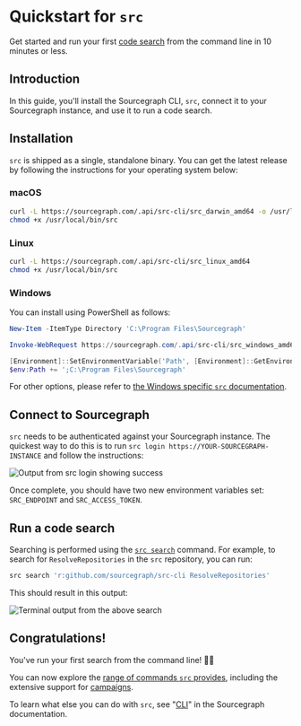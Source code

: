 # Quickstart for `src`

Get started and run your first [code search](../../code_search/index.md) from the command line in 10 minutes or less.

## Introduction

In this guide, you'll install the Sourcegraph CLI, `src`, connect it to your Sourcegraph instance, and use it to run a code search.

## Installation

`src` is shipped as a single, standalone binary. You can get the latest release by following the instructions for your operating system below:

### macOS

```sh
curl -L https://sourcegraph.com/.api/src-cli/src_darwin_amd64 -o /usr/local/bin/src
chmod +x /usr/local/bin/src
```

### Linux

```sh
curl -L https://sourcegraph.com/.api/src-cli/src_linux_amd64
chmod +x /usr/local/bin/src
```

### Windows

You can install using PowerShell as follows:

```powershell
New-Item -ItemType Directory 'C:\Program Files\Sourcegraph'

Invoke-WebRequest https://sourcegraph.com/.api/src-cli/src_windows_amd64.exe -OutFile 'C:\Program Files\Sourcegraph\src.exe'

[Environment]::SetEnvironmentVariable('Path', [Environment]::GetEnvironmentVariable('Path', [EnvironmentVariableTarget]::Machine) + ';C:\Program Files\Sourcegraph', [EnvironmentVariableTarget]::Machine)
$env:Path += ';C:\Program Files\Sourcegraph'
```

For other options, please refer to [the Windows specific `src` documentation](explanations/windows.md).

## Connect to Sourcegraph

`src` needs to be authenticated against your Sourcegraph instance. The quickest way to do this is to run `src login https://YOUR-SOURCEGRAPH-INSTANCE` and follow the instructions:

<img src="https://storage.googleapis.com/sourcegraph-assets/docs/images/campaigns/src_login_success.png" class="screenshot" alt="Output from src login showing success">

Once complete, you should have two new environment variables set: `SRC_ENDPOINT` and `SRC_ACCESS_TOKEN`.

## Run a code search

Searching is performed using the [`src search`](reference/search.md) command. For example, to search for `ResolveRepositories` in the `src` repository, you can run:

```sh
src search 'r:github.com/sourcegraph/src-cli ResolveRepositories'
```

This should result in this output:

<img src="https://sourcegraphstatic.com/docs/images/integration/cli/quickstart-search.png" class="screenshot" alt="Terminal output from the above search">

## Congratulations!

You've run your first search from the command line! 🎉🎉

You can now explore the [range of commands `src` provides](reference/index.md), including the extensive support for [campaigns](../../campaigns/index.md).

To learn what else you can do with `src`, see "[CLI](index.md)" in the Sourcegraph documentation.
